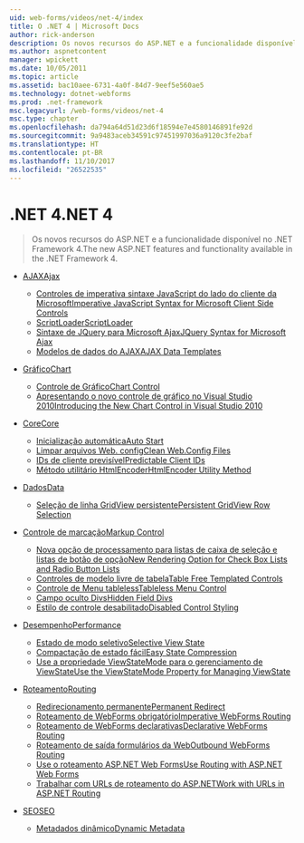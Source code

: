 ```yaml
---
uid: web-forms/videos/net-4/index
title: O .NET 4 | Microsoft Docs
author: rick-anderson
description: Os novos recursos do ASP.NET e a funcionalidade disponível no .NET Framework 4.
ms.author: aspnetcontent
manager: wpickett
ms.date: 10/05/2011
ms.topic: article
ms.assetid: bac10aee-6731-4a0f-84d7-9eef5e560ae5
ms.technology: dotnet-webforms
ms.prod: .net-framework
msc.legacyurl: /web-forms/videos/net-4
msc.type: chapter
ms.openlocfilehash: da794a64d51d23d6f18594e7e4580146891fe92d
ms.sourcegitcommit: 9a9483aceb34591c97451997036a9120c3fe2baf
ms.translationtype: HT
ms.contentlocale: pt-BR
ms.lasthandoff: 11/10/2017
ms.locfileid: "26522535"
---
```

<a name="net-4"></a><span data-ttu-id="13e0e-103">.NET 4</span><span class="sxs-lookup"><span data-stu-id="13e0e-103">.NET 4</span></span>
====================
> <span data-ttu-id="13e0e-104">Os novos recursos do ASP.NET e a funcionalidade disponível no .NET Framework 4.</span><span class="sxs-lookup"><span data-stu-id="13e0e-104">The new ASP.NET features and functionality available in the .NET Framework 4.</span></span>


- [<span data-ttu-id="13e0e-105">AJAX</span><span class="sxs-lookup"><span data-stu-id="13e0e-105">Ajax</span></span>](ajax/index.md)

    - [<span data-ttu-id="13e0e-106">Controles de imperativa sintaxe JavaScript do lado do cliente da Microsoft</span><span class="sxs-lookup"><span data-stu-id="13e0e-106">Imperative JavaScript Syntax for Microsoft Client Side Controls</span></span>](ajax/aspnet-4-quick-hit-imperative-javascript-syntax-for-microsoft-client-side-controls.md)
    - [<span data-ttu-id="13e0e-107">ScriptLoader</span><span class="sxs-lookup"><span data-stu-id="13e0e-107">ScriptLoader</span></span>](ajax/aspnet-4-quick-hit-the-scriptloader.md)
    - [<span data-ttu-id="13e0e-108">Sintaxe de JQuery para Microsoft Ajax</span><span class="sxs-lookup"><span data-stu-id="13e0e-108">JQuery Syntax for Microsoft Ajax</span></span>](ajax/aspnet-4-quick-hit-jquery-syntax-for-microsoft-ajax.md)
    - [<span data-ttu-id="13e0e-109">Modelos de dados do AJAX</span><span class="sxs-lookup"><span data-stu-id="13e0e-109">AJAX Data Templates</span></span>](ajax/aspnet-4-quick-hit-ajax-data-templates.md)
- [<span data-ttu-id="13e0e-110">Gráfico</span><span class="sxs-lookup"><span data-stu-id="13e0e-110">Chart</span></span>](chart/index.md)

    - [<span data-ttu-id="13e0e-111">Controle de Gráfico</span><span class="sxs-lookup"><span data-stu-id="13e0e-111">Chart Control</span></span>](chart/aspnet-4-quick-hit-chart-control.md)
    - [<span data-ttu-id="13e0e-112">Apresentando o novo controle de gráfico no Visual Studio 2010</span><span class="sxs-lookup"><span data-stu-id="13e0e-112">Introducing the New Chart Control in Visual Studio 2010</span></span>](chart/aspnet-4-how-do-i-introducing-the-new-chart-control-in-visual-studio-2010.md)
- [<span data-ttu-id="13e0e-113">Core</span><span class="sxs-lookup"><span data-stu-id="13e0e-113">Core</span></span>](core/index.md)

    - [<span data-ttu-id="13e0e-114">Inicialização automática</span><span class="sxs-lookup"><span data-stu-id="13e0e-114">Auto Start</span></span>](core/aspnet-4-quick-hit-auto-start.md)
    - [<span data-ttu-id="13e0e-115">Limpar arquivos Web. config</span><span class="sxs-lookup"><span data-stu-id="13e0e-115">Clean Web.Config Files</span></span>](core/aspnet-4-quick-hit-clean-webconfig-files.md)
    - [<span data-ttu-id="13e0e-116">IDs de cliente previsível</span><span class="sxs-lookup"><span data-stu-id="13e0e-116">Predictable Client IDs</span></span>](core/aspnet-4-quick-hit-predictable-client-ids.md)
    - [<span data-ttu-id="13e0e-117">Método utilitário HtmlEncoder</span><span class="sxs-lookup"><span data-stu-id="13e0e-117">HtmlEncoder Utility Method</span></span>](core/aspnet-4-quick-hit-the-htmlencoder-utility-method.md)
- [<span data-ttu-id="13e0e-118">Dados</span><span class="sxs-lookup"><span data-stu-id="13e0e-118">Data</span></span>](data/index.md)

    - [<span data-ttu-id="13e0e-119">Seleção de linha GridView persistente</span><span class="sxs-lookup"><span data-stu-id="13e0e-119">Persistent GridView Row Selection</span></span>](data/aspnet-4-quick-hit-persistent-gridview-row-selection.md)
- [<span data-ttu-id="13e0e-120">Controle de marcação</span><span class="sxs-lookup"><span data-stu-id="13e0e-120">Markup Control</span></span>](markup-control/index.md)

    - [<span data-ttu-id="13e0e-121">Nova opção de processamento para listas de caixa de seleção e listas de botão de opção</span><span class="sxs-lookup"><span data-stu-id="13e0e-121">New Rendering Option for Check Box Lists and Radio Button Lists</span></span>](markup-control/aspnet-4-quick-hit-new-rendering-option-for-check-box-lists-and-radio-button-lists.md)
    - [<span data-ttu-id="13e0e-122">Controles de modelo livre de tabela</span><span class="sxs-lookup"><span data-stu-id="13e0e-122">Table Free Templated Controls</span></span>](markup-control/aspnet-4-quick-hit-table-free-templated-controls.md)
    - [<span data-ttu-id="13e0e-123">Controle de Menu tableless</span><span class="sxs-lookup"><span data-stu-id="13e0e-123">Tableless Menu Control</span></span>](markup-control/aspnet-4-quick-hit-tableless-menu-control.md)
    - [<span data-ttu-id="13e0e-124">Campo oculto Divs</span><span class="sxs-lookup"><span data-stu-id="13e0e-124">Hidden Field Divs</span></span>](markup-control/aspnet-4-quick-hit-hidden-field-divs.md)
    - [<span data-ttu-id="13e0e-125">Estilo de controle desabilitado</span><span class="sxs-lookup"><span data-stu-id="13e0e-125">Disabled Control Styling</span></span>](markup-control/aspnet-4-quick-hit-disabled-control-styling.md)
- [<span data-ttu-id="13e0e-126">Desempenho</span><span class="sxs-lookup"><span data-stu-id="13e0e-126">Performance</span></span>](performance/index.md)

    - [<span data-ttu-id="13e0e-127">Estado de modo seletivo</span><span class="sxs-lookup"><span data-stu-id="13e0e-127">Selective View State</span></span>](performance/aspnet-4-quick-hit-selective-view-state.md)
    - [<span data-ttu-id="13e0e-128">Compactação de estado fácil</span><span class="sxs-lookup"><span data-stu-id="13e0e-128">Easy State Compression</span></span>](performance/aspnet-4-quick-hit-easy-state-compression.md)
    - [<span data-ttu-id="13e0e-129">Use a propriedade ViewStateMode para o gerenciamento de ViewState</span><span class="sxs-lookup"><span data-stu-id="13e0e-129">Use the ViewStateMode Property for Managing ViewState</span></span>](performance/how-do-i-use-the-viewstatemode-property-for-managing-viewstate.md)
- [<span data-ttu-id="13e0e-130">Roteamento</span><span class="sxs-lookup"><span data-stu-id="13e0e-130">Routing</span></span>](routing/index.md)

    - [<span data-ttu-id="13e0e-131">Redirecionamento permanente</span><span class="sxs-lookup"><span data-stu-id="13e0e-131">Permanent Redirect</span></span>](routing/aspnet-4-quick-hit-permanent-redirect.md)
    - [<span data-ttu-id="13e0e-132">Roteamento de WebForms obrigatório</span><span class="sxs-lookup"><span data-stu-id="13e0e-132">Imperative WebForms Routing</span></span>](routing/aspnet-4-quick-hit-imperative-webforms-routing.md)
    - [<span data-ttu-id="13e0e-133">Roteamento de WebForms declarativas</span><span class="sxs-lookup"><span data-stu-id="13e0e-133">Declarative WebForms Routing</span></span>](routing/aspnet-4-quick-hit-declarative-webforms-routing.md)
    - [<span data-ttu-id="13e0e-134">Roteamento de saída formulários da Web</span><span class="sxs-lookup"><span data-stu-id="13e0e-134">Outbound WebForms Routing</span></span>](routing/aspnet-4-quick-hit-outbound-webforms-routing.md)
    - [<span data-ttu-id="13e0e-135">Use o roteamento ASP.NET Web Forms</span><span class="sxs-lookup"><span data-stu-id="13e0e-135">Use Routing with ASP.NET Web Forms</span></span>](routing/how-do-i-use-routing-with-aspnet-web-forms.md)
    - [<span data-ttu-id="13e0e-136">Trabalhar com URLs de roteamento do ASP.NET</span><span class="sxs-lookup"><span data-stu-id="13e0e-136">Work with URLs in ASP.NET Routing</span></span>](routing/how-do-i-work-with-urls-in-aspnet-routing.md)
- [<span data-ttu-id="13e0e-137">SEO</span><span class="sxs-lookup"><span data-stu-id="13e0e-137">SEO</span></span>](seo/index.md)

    - [<span data-ttu-id="13e0e-138">Metadados dinâmico</span><span class="sxs-lookup"><span data-stu-id="13e0e-138">Dynamic Metadata</span></span>](seo/aspnet-4-quick-hit-dynamic-metadata.md)
